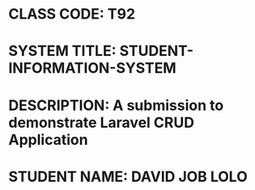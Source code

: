 # CLASS CODE: T92

# SYSTEM TITLE: STUDENT-INFORMATION-SYSTEM

# DESCRIPTION: A submission to demonstrate Laravel CRUD Application

# STUDENT NAME: DAVID JOB LOLO

